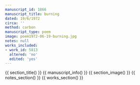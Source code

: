 ```yaml
---
manuscript_id: 1866
manuscript_title: burning
dated: 19/6/1972
circa: ''
method: carbon
manuscript_type: poem
image: poem1972-06-19-burning.jpg
notes: null
works_included:
- work_id: 5813
  altered: 'no'
  edited: 'yes'
---
```


{{ section_title() }}
{{ manuscript_info() }}
{{ section_image() }}
{{ notes_section() }}
{{ works_section() }}
